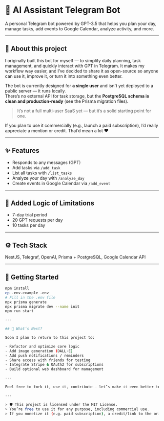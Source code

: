 # 🤖 AI Assistant Telegram Bot

A personal Telegram bot powered by GPT-3.5 that helps you plan your day, manage tasks, add events to Google Calendar, analyze activity, and more.

---


## 💬 About this project

I originally built this bot for myself — to simplify daily planning, task management, and quickly interact with GPT in Telegram. It makes my workflow way easier, and I’ve decided to share it as open-source so anyone can use it, improve it, or turn it into something even better.

The bot is currently designed for **a single user** and isn't yet deployed to a public server — it runs locally.  
There’s no external API for task storage, but the **PostgreSQL schema is clean and production-ready** (see the Prisma migration files).

> It’s not a full multi-user SaaS yet — but it’s a solid starting point for one.

If you plan to use it commercially (e.g., launch a paid subscription), I’d really appreciate a mention or credit. That’d mean a lot ❤️


---

## ✨ Features

- Responds to any messages (GPT)
- Add tasks via `/add_task`
- List all tasks with `/list_tasks`
- Analyze your day with `/analyze_day`
- Create events in Google Calendar via `/add_event`

---

## 🔐 Added Logic of Limitations

- 7-day trial period  
- 20 GPT requests per day  
- 10 tasks per day

---

## ⚙️ Tech Stack

NestJS, Telegraf, OpenAI, Prisma + PostgreSQL, Google Calendar API

---

## 🚀 Getting Started

```bash
npm install
cp .env.example .env
# Fill in the .env file
npx prisma generate
npx prisma migrate dev --name init
npm run start

---

## 🧪 What’s Next?

Soon I plan to return to this project to:

- Refactor and optimize core logic  
- Add image generation (DALL·E)  
- Add push notifications / reminders  
- Share access with friends for testing  
- Integrate Stripe & OAuth2 for subscriptions  
- Build optional web dashboard for management  

---

Feel free to fork it, use it, contribute — let’s make it even better together 💪

---

> 🛡️ This project is licensed under the MIT License.
> You’re free to use it for any purpose, including commercial use.
> If you monetize it (e.g. paid subscription), a credit/link to the original repo would be appreciated.
